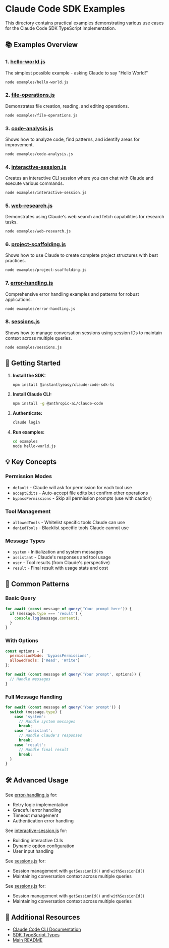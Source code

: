 # Claude Code SDK Examples

This directory contains practical examples demonstrating various use cases for the Claude Code SDK TypeScript implementation.

## 📚 Examples Overview

### 1. [hello-world.js](./hello-world.js)

The simplest possible example - asking Claude to say "Hello World!"

```bash
node examples/hello-world.js
```

### 2. [file-operations.js](./file-operations.js)

Demonstrates file creation, reading, and editing operations.

```bash
node examples/file-operations.js
```

### 3. [code-analysis.js](./code-analysis.js)

Shows how to analyze code, find patterns, and identify areas for improvement.

```bash
node examples/code-analysis.js
```

### 4. [interactive-session.js](./interactive-session.js)

Creates an interactive CLI session where you can chat with Claude and execute various commands.

```bash
node examples/interactive-session.js
```

### 5. [web-research.js](./web-research.js)

Demonstrates using Claude's web search and fetch capabilities for research tasks.

```bash
node examples/web-research.js
```

### 6. [project-scaffolding.js](./project-scaffolding.js)

Shows how to use Claude to create complete project structures with best practices.

```bash
node examples/project-scaffolding.js
```

### 7. [error-handling.js](./error-handling.js)

Comprehensive error handling examples and patterns for robust applications.

```bash
node examples/error-handling.js
```

### 8. [sessions.js](./sessions.js)

Shows how to manage conversation sessions using session IDs to maintain context across multiple queries.

```bash
node examples/sessions.js
```

## 🚀 Getting Started

1. **Install the SDK:**

   ```bash
   npm install @instantlyeasy/claude-code-sdk-ts
   ```

2. **Install Claude CLI:**

   ```bash
   npm install -g @anthropic-ai/claude-code
   ```

3. **Authenticate:**

   ```bash
   claude login
   ```

4. **Run examples:**
   ```bash
   cd examples
   node hello-world.js
   ```

## 💡 Key Concepts

### Permission Modes

- `default` - Claude will ask for permission for each tool use
- `acceptEdits` - Auto-accept file edits but confirm other operations
- `bypassPermissions` - Skip all permission prompts (use with caution)

### Tool Management

- `allowedTools` - Whitelist specific tools Claude can use
- `deniedTools` - Blacklist specific tools Claude cannot use

### Message Types

- `system` - Initialization and system messages
- `assistant` - Claude's responses and tool usage
- `user` - Tool results (from Claude's perspective)
- `result` - Final result with usage stats and cost

## 📝 Common Patterns

### Basic Query

```javascript
for await (const message of query('Your prompt here')) {
  if (message.type === 'result') {
    console.log(message.content);
  }
}
```

### With Options

```javascript
const options = {
  permissionMode: 'bypassPermissions',
  allowedTools: ['Read', 'Write']
};

for await (const message of query('Your prompt', options)) {
  // Handle messages
}
```

### Full Message Handling

```javascript
for await (const message of query('Your prompt')) {
  switch (message.type) {
    case 'system':
      // Handle system messages
      break;
    case 'assistant':
      // Handle Claude's responses
      break;
    case 'result':
      // Handle final result
      break;
  }
}
```

## 🛠️ Advanced Usage

See [error-handling.js](./error-handling.js) for:

- Retry logic implementation
- Graceful error handling
- Timeout management
- Authentication error handling

See [interactive-session.js](./interactive-session.js) for:

- Building interactive CLIs
- Dynamic option configuration
- User input handling

See [sessions.js](./sessions.js) for:

- Session management with `getSessionId()` and `withSessionId()`
- Maintaining conversation context across multiple queries

See [sessions.js](./sessions.js) for:

- Session management with `getSessionId()` and `withSessionId()`
- Maintaining conversation context across multiple queries

## 📖 Additional Resources

- [Claude Code CLI Documentation](https://github.com/anthropics/claude-code)
- [SDK TypeScript Types](../src/types.ts)
- [Main README](../README.md)
